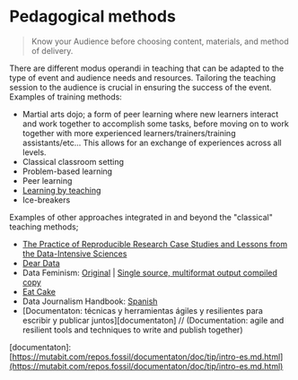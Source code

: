 # Pedagogical methods

> Know your Audience before choosing content, materials, and method of delivery.

There are different modus operandi in teaching that can be adapted to the type of event and audience needs and resources. Tailoring the teaching session to the audience is crucial in ensuring the success of the event. Examples of training methods:

* Martial arts dojo; a form of peer learning where new learners interact and work together to accomplish some tasks, before moving on to work together with more experienced learners/trainers/training assistants/etc... This allows for an exchange of experiences across all levels.
* Classical classroom setting
* Problem-based learning
* Peer learning
* [Learning by teaching](https://en.wikipedia.org/wiki/Learning_by_teaching)
* Ice-breakers

Examples of other approaches integrated in and beyond the "classical" teaching methods;

* [The Practice of Reproducible Research Case Studies and Lessons from the Data-Intensive Sciences](https://www.practicereproducibleresearch.org/)
* [Dear Data](https://www.dear-data.com/)
* Data Feminism: [Original](https://bookbook.pubpub.org/data-feminism) \| [Single source, multiformat output compiled copy](https://mutabit.com/repos.fossil/datafem/doc/tip/index.md.html)
* [Eat Cake](https://speakerdeck.com/minecr/let-them-eat-cake-first-14c0fcf0-4fe1-4e80-9c41-a7813e842538)
* Data Journalism Handbook: [Spanish](https://mutabit.com/repos.fossil/mapeda/)
* \[Documentaton: técnicas y herramientas ágiles y resilientes para escribir y publicar juntos\]\[documentaton\] // \(Documentation: agile and resilient tools and techniques to write and publish together\)

\[documentaton\]: [https://mutabit.com/repos.fossil/documentaton/doc/tip/intro-es.md.html](https://mutabit.com/repos.fossil/documentaton/doc/tip/intro-es.md.html)

